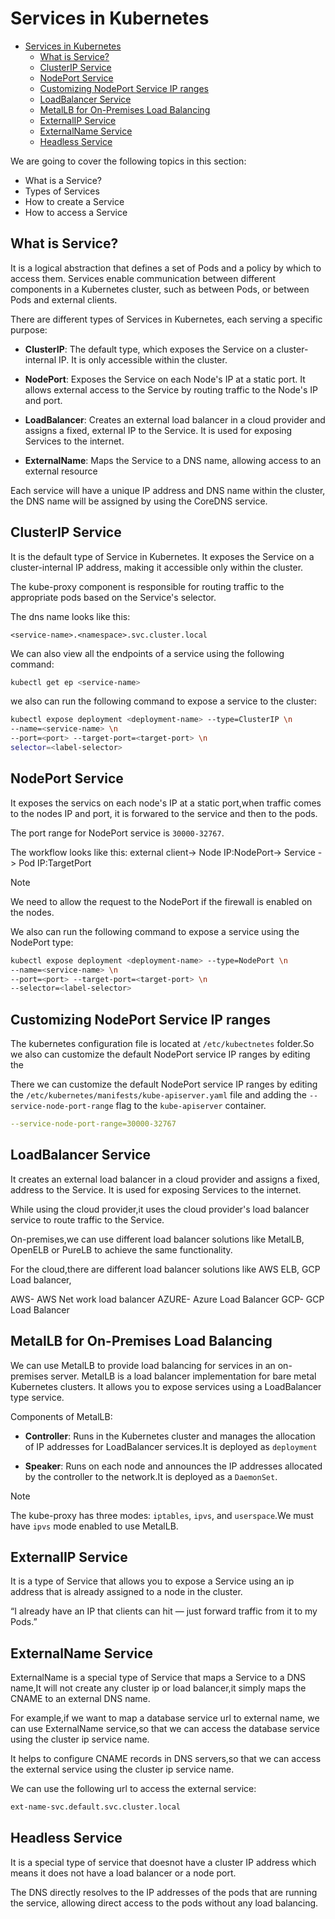 # Services in Kubernetes

<!--toc:start-->

- [Services in Kubernetes](#services-in-kubernetes)
  - [What is Service?](#what-is-service)
  - [ClusterIP Service](#clusterip-service)
  - [NodePort Service](#nodeport-service)
  - [Customizing NodePort Service IP ranges](#customizing-nodeport-service-ip-ranges)
  - [LoadBalancer Service](#loadbalancer-service)
  - [MetalLB for On-Premises Load Balancing](#metallb-for-on-premises-load-balancing)
  - [ExternalIP Service](#externalip-service)
  - [ExternalName Service](#externalname-service)
  - [Headless Service](#headless-service)
  <!--toc:end-->

We are going to cover the following topics in this section:

- What is a Service?
- Types of Services
- How to create a Service
- How to access a Service

## What is Service?

It is a logical abstraction that defines a set of Pods and a policy by which to
access them. Services enable communication between different components in a
Kubernetes cluster, such as between Pods, or between Pods and external clients.

There are different types of Services in Kubernetes, each serving a specific
purpose:

- **ClusterIP**: The default type, which exposes the Service on a cluster-
  internal IP.
  It is only accessible within the cluster.

- **NodePort**: Exposes the Service on each Node's IP at a static port.
  It allows external access to the Service by routing traffic to the
  Node's IP and port.

- **LoadBalancer**: Creates an external load balancer in a cloud provider and
  assigns a fixed, external IP to the Service. It is used for exposing
  Services to the internet.

- **ExternalName**: Maps the Service to a DNS name, allowing access to an
  external resource

Each service will have a unique IP address and DNS name within the cluster,
the DNS name will be assigned by using the CoreDNS service.

## ClusterIP Service

It is the default type of Service in Kubernetes. It exposes the Service on a
cluster-internal IP address, making it accessible only within the cluster.

The kube-proxy component is responsible for routing traffic to the appropriate
pods based on the Service's selector.

The dns name looks like this:

```
<service-name>.<namespace>.svc.cluster.local
```

We can also view all the endpoints of a service using the following command:

```bash
kubectl get ep <service-name>
```

we also can run the following command to expose a service to the cluster:

```bash
kubectl expose deployment <deployment-name> --type=ClusterIP \n
--name=<service-name> \n
--port=<port> --target-port=<target-port> \n
selector=<label-selector>
```

## NodePort Service

It exposes the servics on each node's IP at a static port,when traffic comes
to the nodes IP and port, it is forwared to the service and then to the pods.

The port range for NodePort service is `30000-32767`.

The workflow looks like this:
external client-> Node IP:NodePort-> Service -> Pod IP:TargetPort

> [!NOTE]
> We need to allow the request to the NodePort if the firewall is enabled
> on the nodes.

We also can run the following command to expose a service using the NodePort type:

```bash
kubectl expose deployment <deployment-name> --type=NodePort \n
--name=<service-name> \n
--port=<port> --target-port=<target-port> \n
--selector=<label-selector>
```

## Customizing NodePort Service IP ranges

The kubernetes configuration file is located at `/etc/kubectnetes` folder.So
we also can customize the default NodePort service IP ranges by editing the

There we can customize the default NodePort service IP ranges by editing the
`/etc/kubernetes/manifests/kube-apiserver.yaml` file and adding the
`--service-node-port-range` flag to the `kube-apiserver` container.

```yaml
--service-node-port-range=30000-32767
```

## LoadBalancer Service

It creates an external load balancer in a cloud provider and assigns a fixed,
address to the Service. It is used for exposing Services to the internet.

While using the cloud provider,it uses the cloud provider's load balancer
service to route traffic to the Service.

On-premises,we can use different load balancer solutions like MetalLB,
OpenELB or PureLB to achieve the same functionality.

For the cloud,there are different load balancer solutions like AWS ELB, GCP
Load balancer,

AWS- AWS Net work load balancer
AZURE- Azure Load Balancer
GCP- GCP Load Balancer

## MetalLB for On-Premises Load Balancing

We can use MetalLB to provide load balancing for services in an on-premises
server. MetalLB is a load balancer implementation for bare metal Kubernetes
clusters. It allows you to expose services using a LoadBalancer type service.

Components of MetalLB:

- **Controller**: Runs in the Kubernetes cluster and manages the
  allocation of IP addresses for LoadBalancer services.It is deployed
  as `deployment`

- **Speaker**: Runs on each node and announces the IP addresses
  allocated by the controller to the network.It is deployed as a `DaemonSet`.

> [!NOTE]
> The kube-proxy has three modes: `iptables`, `ipvs`, and `userspace`.We
> must have `ipvs` mode enabled to use MetalLB.

## ExternalIP Service

It is a type of Service that allows you to expose a Service using an
ip address that is already assigned to a node in the cluster.

“I already have an IP that clients can hit — just forward traffic from it to my Pods.”

## ExternalName Service

ExternalName is a special type of Service that maps a Service to a DNS name,It
will not create any cluster ip or load balancer,it simply maps the CNAME to
an external DNS name.

For example,if we want to map a database service url to external name, we can use
ExternalName service,so that we can access the database service using the cluster
ip service name.

It helps to configure CNAME records in DNS servers,so that we can access the
external service using the cluster ip service name.

We can use the following url to access the external service:

```bash
ext-name-svc.default.svc.cluster.local
```

## Headless Service

It is a special type of service that doesnot have a cluster IP address which
means it does not have a load balancer or a node port.

The DNS directly resolves to the IP addresses of the pods that are
running the service, allowing direct access to the pods without
any load balancing.
